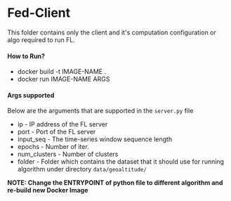 # Fed-Client
This folder contains only the client and it's computation configuration or algo required to run FL.

#### How to Run?
- docker build -t IMAGE-NAME .
- docker run IMAGE-NAME ARGS

#### Args supported
Below are the arguments that are supported in the `server.py` file
- ip  - IP address of the FL server
- port - Port of the FL server
- input_seq - The time-series window sequence length
- epochs - Number of iter.
- num_clusters - Number of clusters
- folder - Folder which contains the dataset that it should use for running algorithm under directory `data/geoaltitude/`

**NOTE: Change the ENTRYPOINT of python file to different algorithm and re-build new Docker Image**